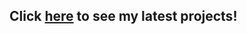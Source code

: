## Click <a href="https://nvios.github.io/luca_bontempi/"><strong>here</strong></a> to see my latest projects!
